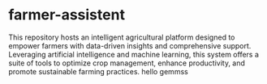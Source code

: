 # farmer-assistent
This repository hosts an intelligent agricultural platform designed to empower farmers with data-driven insights and comprehensive support. Leveraging artificial intelligence and machine learning, this system offers a suite of tools to optimize crop management, enhance productivity, and promote sustainable farming practices.
hello gemmss
